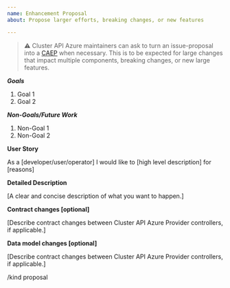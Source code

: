 ```yaml
---
name: Enhancement Proposal
about: Propose larger efforts, breaking changes, or new features

---
```


> ⚠️ Cluster API Azure maintainers can ask to turn an issue-proposal into a [CAEP](https://github.com/kubernetes-sigs/cluster-api/blob/main/docs/proposals/YYYYMMDD-template.md) when necessary. This is to be expected for large changes that impact multiple components, breaking changes, or new large features.

<!-- Repeat "1." so list items auto-increment when they are rendered. This is acceptable as this is a GitHub issue template, so this document is not intended to be read outside of GitHub. -->
***Goals***
1. Goal 1
1. Goal 2

***Non-Goals/Future Work***
1. Non-Goal 1
1. Non-Goal 2

**User Story**

As a [developer/user/operator] I would like to [high level description] for [reasons]

**Detailed Description**

[A clear and concise description of what you want to happen.]

**Contract changes [optional]**

[Describe contract changes between Cluster API Azure Provider controllers, if applicable.]

**Data model changes [optional]**

[Describe contract changes between Cluster API Azure Provider controllers, if applicable.]

/kind proposal
